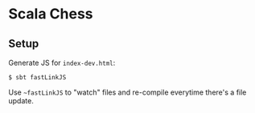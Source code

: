 # Scala Chess

## Setup

Generate JS for `index-dev.html`:

    $ sbt fastLinkJS

Use `~fastLinkJS` to "watch" files and re-compile everytime there's a file update.
